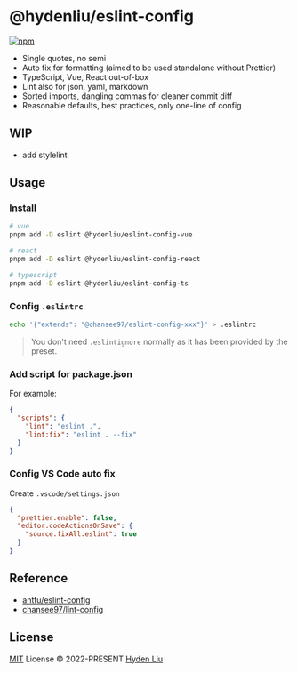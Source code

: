 # @hydenliu/eslint-config
[![npm](https://img.shields.io/npm/v/@hydenliu/eslint-config?color=a1b858&label=)](https://npmjs.com/package/@hydenliu/eslint-config)

- Single quotes, no semi
- Auto fix for formatting (aimed to be used standalone without Prettier)
- TypeScript, Vue, React out-of-box
- Lint also for json, yaml, markdown
- Sorted imports, dangling commas for cleaner commit diff
- Reasonable defaults, best practices, only one-line of config

## WIP

- add stylelint

## Usage

### Install

```bash
# vue
pnpm add -D eslint @hydenliu/eslint-config-vue

# react
pnpm add -D eslint @hydenliu/eslint-config-react

# typescript
pnpm add -D eslint @hydenliu/eslint-config-ts
```

### Config `.eslintrc`

```bash
echo '{"extends": "@chansee97/eslint-config-xxx"}' > .eslintrc
```

> You don't need `.eslintignore` normally as it has been provided by the preset.

### Add script for package.json

For example:

```json
{
  "scripts": {
    "lint": "eslint .",
    "lint:fix": "eslint . --fix"
  }
}
```

### Config VS Code auto fix

Create `.vscode/settings.json`

```json
{
  "prettier.enable": false,
  "editor.codeActionsOnSave": {
    "source.fixAll.eslint": true
  }
}
```

## Reference
- [antfu/eslint-config](https://github.com/antfu/eslint-config)
- [chansee97/lint-config](https://github.com/chansee97/lint-config)

## License

[MIT](./LICENSE) License &copy; 2022-PRESENT [Hyden Liu](https://github.com/HydenLiu)

